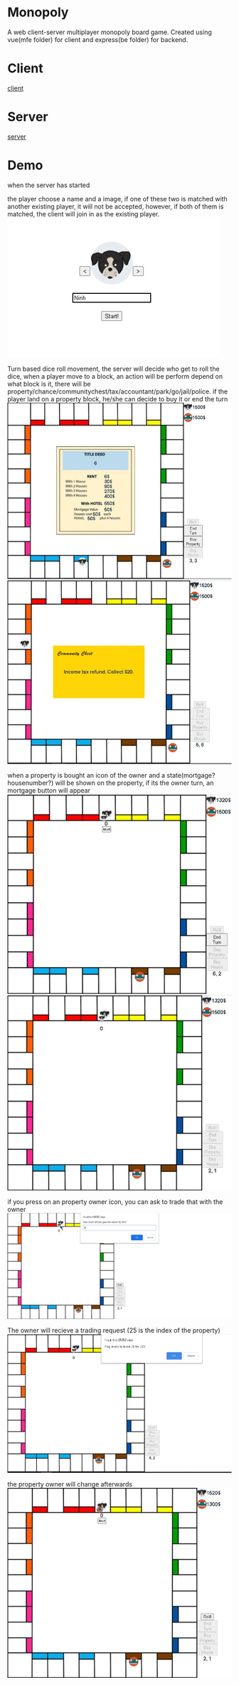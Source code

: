 # Monopoly

A web client-server multiplayer monopoly board game. Created using vue(mfe folder) for client and express(be folder) for backend.

# Client

[client](https://github.com/ninhhuynh/monopoly/new/main/mfe)

# Server

[server](https://github.com/ninhhuynh/monopoly/new/main/be)

# Demo
when the server has started

the player choose a name and a image, if one of these two is matched with another existing player, it will not be accepted, however, if both of them is matched, the client will join in as the existing player.
![join](https://github.com/ninhhuynh/monopoly/blob/main/Demo/join.jpg?raw=true)

Turn based dice roll movement, the server will decide who get to roll the dice, when a player move to a block, an action will be perform depend on what block is it, there will be property/chance/communitychest/tax/accountant/park/go/jail/police. if the player land on a property block, he/she can decide to buy it or end the turn
![property](https://github.com/ninhhuynh/monopoly/blob/main/Demo/property.JPG?raw=true)
![property](https://github.com/ninhhuynh/monopoly/blob/main/Demo/chest.JPG?raw=true)

when a property is bought an icon of the owner and a state(mortgage? housenumber?) will be shown on the property, if its the owner turn, an mortgage button will appear
![propown](https://github.com/ninhhuynh/monopoly/blob/main/Demo/propertyown.JPG?raw=true)![propnotown](https://github.com/ninhhuynh/monopoly/blob/main/Demo/propertynotown.JPG?raw=true)

if you press on an property owner icon, you can ask to trade that with the owner
![trade](https://github.com/ninhhuynh/monopoly/blob/main/Demo/trade.JPG?raw=true)

The owner will recieve a trading request (25 is the index of the property)
![tradereply](https://github.com/ninhhuynh/monopoly/blob/main/Demo/tradereply.JPG?raw=true)

the property owner will change afterwards
![tradesuccess](https://github.com/ninhhuynh/monopoly/blob/main/Demo/tradesuccess.JPG?raw=true)
